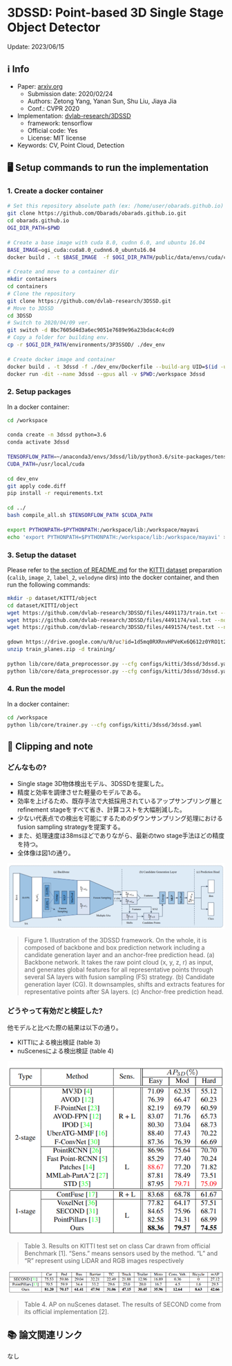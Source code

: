 # 3DSSD: Point-based 3D Single Stage Object Detector

Update: 2023/06/15

## ℹ️ Info
- Paper: [arxiv.org](https://arxiv.org/abs/2002.10187)
  - Submission date: 2020/02/24
  - Authors: Zetong Yang, Yanan Sun, Shu Liu, Jiaya Jia
  - Conf.: CVPR 2020
- Implementation: [dvlab-research/3DSSD](https://github.com/dvlab-research/3DSSD)
  - framework: tensorflow
  - Official code: Yes
  - License: MIT license
- Keywords: CV, Point Cloud, Detection

## 🖥️ Setup commands to run the implementation
### 1. Create a docker container
```bash
# Set this repository absolute path (ex: /home/user/obarads.github.io)
git clone https://github.com/Obarads/obarads.github.io.git
cd obarads.github.io
OGI_DIR_PATH=$PWD

# Create a base image with cuda 8.0, cudnn 6.0, and ubuntu 16.04
BASE_IMAGE=ogi_cuda:cuda8.0_cudnn6.0_ubuntu16.04
docker build . -t $BASE_IMAGE  -f $OGI_DIR_PATH/public/data/envs/cuda/cuda8.0_cudnn6.0_ubuntu16.04/Dockerfile 

# Create and move to a container dir
mkdir containers
cd containers
# Clone the repository
git clone https://github.com/dvlab-research/3DSSD.git
# Move to 3DSSD
cd 3DSSD
# Switch to 2020/04/09 ver.
git switch -d 8bc7605d4d3a6ec9051e7689e96a23bdac4c4cd9
# Copy a folder for building env.
cp -r $OGI_DIR_PATH/environments/3P3SSOD/ ./dev_env

# Create docker image and container
docker build . -t 3dssd -f ./dev_env/Dockerfile --build-arg UID=$(id -u) --build-arg GID=$(id -g) --build-arg BASE_IMAGE=$BASE_IMAGE
docker run -dit --name 3dssd --gpus all -v $PWD:/workspace 3dssd
```

### 2. Setup packages
In a docker container:
```bash
cd /workspace

conda create -n 3dssd python=3.6
conda activate 3dssd

TENSORFLOW_PATH=~/anaconda3/envs/3dssd/lib/python3.6/site-packages/tensorflow
CUDA_PATH=/usr/local/cuda

cd dev_env
git apply code.diff
pip install -r requirements.txt

cd ../
bash compile_all.sh $TENSORFLOW_PATH $CUDA_PATH

export PYTHONPATH=$PYTHONPATH:/workspace/lib:/workspace/mayavi
echo 'export PYTHONPATH=$PYTHONPATH:/workspace/lib:/workspace/mayavi' >> ~/.bashrc
```

### 3. Setup the dataset
Please refer to [the section of README.md](https://github.com/dvlab-research/3DSSD/tree/8bc7605d4d3a6ec9051e7689e96a23bdac4c4cd9#data-preparation) for the [KITTI dataset](https://www.cvlibs.net/datasets/kitti/eval_object.php?obj_benchmark=3d) preparation (`calib`, `image_2`, `label_2`, `velodyne` dirs) into the docker container, and then run the following commands:
```bash
mkdir -p dataset/KITTI/object
cd dataset/KITTI/object
wget https://github.com/dvlab-research/3DSSD/files/4491173/train.txt --no-check-certificate
wget https://github.com/dvlab-research/3DSSD/files/4491174/val.txt --no-check-certificate
wget https://github.com/dvlab-research/3DSSD/files/4491574/test.txt --no-check-certificate

gdown https://drive.google.com/u/0/uc?id=1d5mq0RXRnvHPVeKx6Q612z0YRO1t2wAp
unzip train_planes.zip -d training/

python lib/core/data_preprocessor.py --cfg configs/kitti/3dssd/3dssd.yaml --split training --img_list train
python lib/core/data_preprocessor.py --cfg configs/kitti/3dssd/3dssd.yaml --split training --img_list val
```

### 4. Run the model
In a docker container:
```bash
cd /workspace
python lib/core/trainer.py --cfg configs/kitti/3dssd/3dssd.yaml
```
## 📝 Clipping and note
### どんなもの?
- Single stage 3D物体検出モデル、3DSSDを提案した。
- 精度と効率を調律させた軽量のモデルである。
- 効率を上げるため、既存手法で大抵採用されているアップサンプリング層とrefinement stageをすべて省き、計算コストを大幅削減した。
- 少ない代表点での検出を可能にするためのダウンサンプリング処理におけるfusion sampling strategyを提案する。
- また、処理速度は38msほどでありながら、最新のtwo stage手法ほどの精度を持つ。
- 全体像は図1の通り。

![fig1](img/3P3SSOD/fig1.png)

> Figure 1. Illustration of the 3DSSD framework. On the whole, it is composed of backbone and box prediction network including a candidate generation layer and an anchor-free prediction head. (a) Backbone network. It takes the raw point cloud (x, y, z, r) as input, and generates global features for all representative points through several SA layers with fusion sampling (FS) strategy. (b) Candidate generation layer (CG). It downsamples, shifts and extracts features for representative points after SA layers. (c) Anchor-free prediction head.

### どうやって有効だと検証した?
他モデルと比べた際の結果は以下の通り。
- KITTIによる検出検証 (table 3)
- nuScenesによる検出検証 (table 4)

![tab3](img/3P3SSOD/tab3.png)

> Table 3. Results on KITTI test set on class Car drawn from official Benchmark [1]. “Sens.” means sensors used by the method. “L” and “R” represent using LiDAR and RGB images respectively

![tab4](img/3P3SSOD/tab4.png)

> Table 4. AP on nuScenes dataset. The results of SECOND come from its official implementation [2].

## 📚 論文関連リンク
なし

